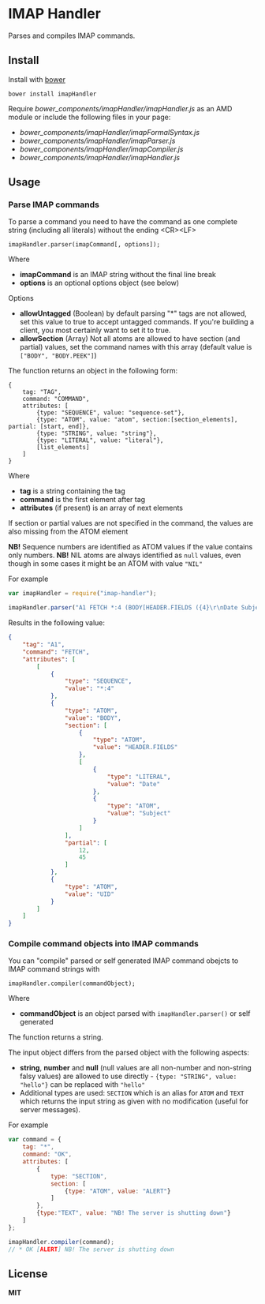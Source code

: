 # IMAP Handler

Parses and compiles IMAP commands.

## Install

Install with [bower](http://bower.io)

    bower install imapHandler

Require *bower_components/imapHandler/imapHandler.js* as an AMD module or include the following files in your page:

  * *bower_components/imapHandler/imapFormalSyntax.js*
  * *bower_components/imapHandler/imapParser.js*
  * *bower_components/imapHandler/imapCompiler.js*
  * *bower_components/imapHandler/imapHandler.js*

## Usage

### Parse IMAP commands

To parse a command you need to have the command as one complete string (including all literals) without the ending &lt;CR&gt;&lt;LF&gt;

    imapHandler.parser(imapCommand[, options]);

Where

  * **imapCommand** is an IMAP string without the final line break
  * **options** is an optional options object (see below)

Options

  * **allowUntagged** (Boolean) by default parsing "*" tags are not allowed, set this value to true to accept untagged commands. If you're building a client, you most certainly want to set it to true.
  * **allowSection** (Array) Not all atoms are allowed to have section (and partial) values, set the command names with this array (default value is `["BODY", "BODY.PEEK"]`)

The function returns an object in the following form:

```
{
    tag: "TAG",
    command: "COMMAND",
    attributes: [
        {type: "SEQUENCE", value: "sequence-set"},
        {type: "ATOM", value: "atom", section:[section_elements], partial: [start, end]},
        {type: "STRING", value: "string"},
        {type: "LITERAL", value: "literal"},
        [list_elements]
    ]
}
```

Where

  * **tag** is a string containing the tag
  * **command** is the first element after tag
  * **attributes** (if present) is an array of next elements

If section or partial values are not specified in the command, the values are also missing from the ATOM element

**NB!** Sequence numbers are identified as ATOM values if the value contains only numbers.
**NB!** NIL atoms are always identified as `null` values, even though in some cases it might be an ATOM with value `"NIL"`

For example

```javascript
var imapHandler = require("imap-handler");

imapHandler.parser("A1 FETCH *:4 (BODY[HEADER.FIELDS ({4}\r\nDate Subject)]<12.45> UID)");
```

Results in the following value:

```json
{
    "tag": "A1",
    "command": "FETCH",
    "attributes": [
        [
            {
                "type": "SEQUENCE",
                "value": "*:4"
            },
            {
                "type": "ATOM",
                "value": "BODY",
                "section": [
                    {
                        "type": "ATOM",
                        "value": "HEADER.FIELDS"
                    },
                    [
                        {
                            "type": "LITERAL",
                            "value": "Date"
                        },
                        {
                            "type": "ATOM",
                            "value": "Subject"
                        }
                    ]
                ],
                "partial": [
                    12,
                    45
                ]
            },
            {
                "type": "ATOM",
                "value": "UID"
            }
        ]
    ]
}
```

### Compile command objects into IMAP commands

You can "compile" parsed or self generated IMAP command obejcts to IMAP command strings with

    imapHandler.compiler(commandObject);

Where

  * **commandObject** is an object parsed with `imapHandler.parser()` or self generated

The function returns a string.

The input object differs from the parsed object with the following aspects:

  * **string**, **number** and **null** (null values are all non-number and non-string falsy values) are allowed to use directly - `{type: "STRING", value: "hello"}` can be replaced with `"hello"`
  * Additional types are used: `SECTION` which is an alias for `ATOM` and `TEXT` which returns the input string as given with no modification (useful for server messages).

For example

```javascript
var command = {
    tag: "*",
    command: "OK",
    attributes: [
        {
            type: "SECTION",
            section: [
                {type: "ATOM", value: "ALERT"}
            ]
        },
        {type:"TEXT", value: "NB! The server is shutting down"}
    ]
};

imapHandler.compiler(command);
// * OK [ALERT] NB! The server is shutting down
```

## License

**MIT**
